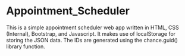 # Appointment_Scheduler

This is a simple appointment scheduler web app written in HTML, CSS (Internal), Bootstrap, and Javascript.
It makes use of localStorage for storing the JSON data. The IDs are generated using the chance.guid() library function.
